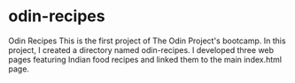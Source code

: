 # odin-recipes
Odin Recipes
This is the first project of The Odin Project's bootcamp. In this project, I created a directory named odin-recipes. I developed three web pages featuring Indian food recipes and linked them to the main index.html page.